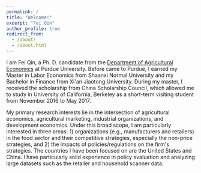 ```yaml
---
permalink: /
title: "Welcome!"
excerpt: "Fei Qin"
author_profile: true
redirect_from: 
  - /about/
  - /about.html
---
```

I am Fei Qin, a Ph. D. candidate from the [Department of Agricultural Economics](https://ag.purdue.edu/department/agecon/) at Purdue University. Before came to Purdue, I earned my Master in Labor Economics from Shaanxi Normal University and my Bachelor in Finance from Xi'an Jiaotong University. During my master, I received the scholarship from China Scholarship Council, which allowed me to study in University of California, Berkeley as a short-term visiting student from November 2016 to May 2017. 

My primary research interests lie in the intersection of agricultural economics, agricultural marketing, industrial organizations, and development economics. Under this broad scope, I am particularly interested in three areas: 1) organizations (e.g., manufacturers and retailers) in the food sector and their competitive strategies, especially the non-price strategies, and 2) the impacts of policies/regulations on the firm's strategies. The countries I have been focused on are the United States and China. I have particularly solid experience in policy evaluation and analyzing large datasets such as the retailer and household scanner data.
